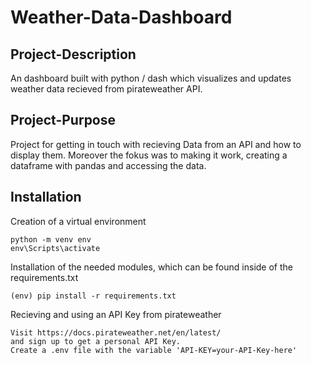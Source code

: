 # Weather-Data-Dashboard

## Project-Description
An dashboard built with python / dash which visualizes and updates weather data recieved from pirateweather API.

## Project-Purpose
Project for getting in touch with recieving Data from an API and how to display them. 
Moreover the fokus was to making it work, creating a dataframe with pandas and accessing the data.

## Installation
Creation of a virtual environment

    python -m venv env
    env\Scripts\activate

Installation of the needed modules, which can be found inside of the
requirements.txt

    (env) pip install -r requirements.txt

Recieving and using an API Key from pirateweather

    Visit https://docs.pirateweather.net/en/latest/
    and sign up to get a personal API Key.
    Create a .env file with the variable 'API-KEY=your-API-Key-here' 